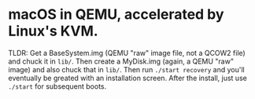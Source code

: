 # macOS in QEMU, accelerated by Linux's KVM.

TLDR: Get a BaseSystem.img (QEMU "raw" image file, not a QCOW2 file) and chuck it in `lib/`. Then create a MyDisk.img (again, a QEMU "raw" image) and also chuck that in `lib/`. Then run `./start recovery` and you'll eventually be greated with an installation screen. After the install, just use `./start` for subsequent boots.
